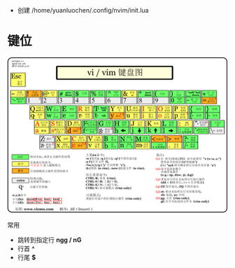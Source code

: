 + 创建 /home/yuanluochen/.config/nvim/init.lua

# 键位
![](../../../rescource/Picture/Pasted%20image%2020250118144019.png)


常用

+ 跳转到指定行 **ngg / nG**
+ 行首 **^**
+ 行尾 **$**